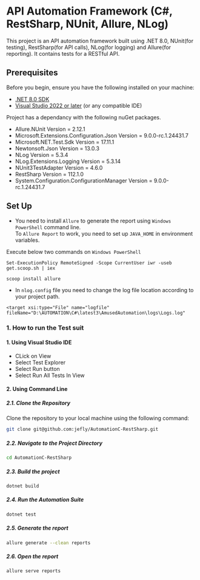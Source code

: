 # API Automation Framework (C#, RestSharp, NUnit, Allure, NLog)

This project is an API automation framework built using .NET 8.0, NUnit(for testing), RestSharp(for API calls), NLog(for logging) and Allure(for reporting). It contains tests for a RESTful API.

## Prerequisites

Before you begin, ensure you have the following installed on your machine:

- [.NET 8.0 SDK](https://dotnet.microsoft.com/download/dotnet/8.0)
- [Visual Studio 2022 or later](https://visualstudio.microsoft.com/vs/) (or any compatible IDE)

Project has a dependancy with the following nuGet packages.

* Allure.NUnit Version = 2.12.1 <br/>
* Microsoft.Extensions.Configuration.Json Version = 9.0.0-rc.1.24431.7<br/>
* Microsoft.NET.Test.Sdk Version = 17.11.1 <br/>
* Newtonsoft.Json Version = 13.0.3 <br/>
* NLog Version = 5.3.4 <br/>
* NLog.Extensions.Logging Version = 5.3.14 <br/>
* NUnit3TestAdapter Version = 4.6.0 <br/>
* RestSharp Version = 112.1.0 <br/>
* System.Configuration.ConfigurationManager Version = 9.0.0-rc.1.24431.7

## Set Up

* You need to install ```Allure``` to generate the report using ```Windows PowerShell``` command line. <br/>
To ```Allure Report``` to work, you need to set up ```JAVA_HOME``` in environment variables.

Execute below two commands on ```Windows PowerShell```
```
Set-ExecutionPolicy RemoteSigned -Scope CurrentUser iwr -useb get.scoop.sh | iex
```
```
scoop install allure
```
* In ```nlog.config``` file you need to change the log file location according to your project path.
```
<target xsi:type="File" name="logfile" fileName="D:\AUTOMATION\C#\latest3\AmusedAutomation\logs\Logs.log"
```

### 1. How to run the Test suit

#### 1. Using Visual Studio IDE
- CLick on View
- Select Test Explorer
- Select Run button
- Select Run All Tests In View

#### 2. Using Command Line

##### 2.1. Clone the Repository

Clone the repository to your local machine using the following command:

```bash
git clone git@github.com:jefly/AutomationC-RestSharp.git
```

##### 2.2. Navigate to the Project Directory
```bash
cd AutomationC-RestSharp
```

##### 2.3. Build the project 
```bash
dotnet build
```

##### 2.4. Run the Automation Suite 
```bash
dotnet test
```

##### 2.5. Generate the report 
```bash
allure generate --clean reports
```

##### 2.6. Open the report 
```bash
allure serve reports
```
